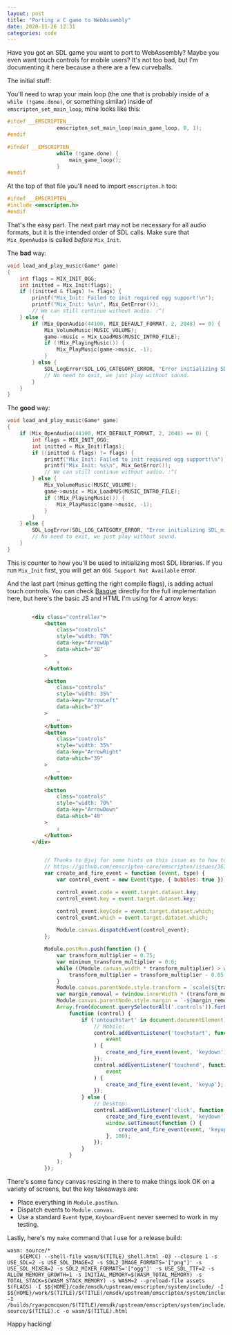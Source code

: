 ```yaml
---
layout: post
title: "Porting a C game to WebAssembly"
date: 2020-11-26 12:31
categories: code
---
```


Have you got an SDL game you want to port to WebAssembly? Maybe you even want touch controls
for mobile users? It's not too bad, but I'm documenting it here because a there are a few
curveballs.

The initial stuff:

You'll need to wrap your main loop (the one that is probably inside of a `while (!game.done)`, or something similar)
inside of `emscripten_set_main_loop`, mine looks like this:

```c
#ifdef __EMSCRIPTEN__
                emscripten_set_main_loop(main_game_loop, 0, 1);
#endif

#ifndef __EMSCRIPTEN__
                while (!game.done) {
                    main_game_loop();
                }
#endif
```

At the top of that file you'll need to import `emscripten.h` too:

```c
#ifdef __EMSCRIPTEN__
#include <emscripten.h>
#endif
```

That's the easy part. The next part may not be necessary for all audio formats,
but it is the intended order of SDL calls. Make sure that `Mix_OpenAudio` is
called _before_ `Mix_Init`.

The **bad** way:

```c
void load_and_play_music(Game* game)
{
    int flags = MIX_INIT_OGG;
    int initted = Mix_Init(flags);
    if ((initted & flags) != flags) {
        printf("Mix_Init: Failed to init required ogg support!\n");
        printf("Mix_Init: %s\n", Mix_GetError());
        // We can still continue without audio. :^(
    } else {
        if (Mix_OpenAudio(44100, MIX_DEFAULT_FORMAT, 2, 2048) == 0) {
            Mix_VolumeMusic(MUSIC_VOLUME);
            game->music = Mix_LoadMUS(MUSIC_INTRO_FILE);
            if (!Mix_PlayingMusic()) {
                Mix_PlayMusic(game->music, -1);
            }
        } else {
            SDL_LogError(SDL_LOG_CATEGORY_ERROR, "Error initializing SDL_mixer: %s\n", Mix_GetError());
            // No need to exit, we just play without sound.
        }
    }
}
```

The **good** way:

```c
void load_and_play_music(Game* game)
{
    if (Mix_OpenAudio(44100, MIX_DEFAULT_FORMAT, 2, 2048) == 0) {
        int flags = MIX_INIT_OGG;
        int initted = Mix_Init(flags);
        if ((initted & flags) != flags) {
            printf("Mix_Init: Failed to init required ogg support!\n");
            printf("Mix_Init: %s\n", Mix_GetError());
            // We can still continue without audio. :^(
        } else {
            Mix_VolumeMusic(MUSIC_VOLUME);
            game->music = Mix_LoadMUS(MUSIC_INTRO_FILE);
            if (!Mix_PlayingMusic()) {
                Mix_PlayMusic(game->music, -1);
            }
        }
    } else {
        SDL_LogError(SDL_LOG_CATEGORY_ERROR, "Error initializing SDL_mixer: %s\n", Mix_GetError());
        // No need to exit, we just play without sound.
    }
}
```

This is counter to how you'll be used to initializing most SDL libraries. If you run `Mix_Init` first,
you will get an `OGG Support Not Available` error.

And the last part (minus getting the right compile flags), is adding actual touch controls. You can
check [Basque](https://github.com/ryanpcmcquen/basque) directly for the full implementation
here, but here's the basic JS and HTML I'm using for 4 arrow keys:

```html

        <div class="controller">
            <button
                class="controls"
                style="width: 70%"
                data-key="ArrowUp"
                data-which="38"
            >
                ⇧
            </button>

            <button
                class="controls"
                style="width: 35%"
                data-key="ArrowLeft"
                data-which="37"
            >
                ⇦
            </button>
            <button
                class="controls"
                style="width: 35%"
                data-key="ArrowRight"
                data-which="39"
            >
                ⇨
            </button>

            <button
                class="controls"
                style="width: 70%"
                data-key="ArrowDown"
                data-which="40"
            >
                ⇩
            </button>
        </div>
```

```js

            // Thanks to @juj for some hints on this issue as to how to get this working:
            // https://github.com/emscripten-core/emscripten/issues/3614#issuecomment-142032269
            var create_and_fire_event = function (event, type) {
                var control_event = new Event(type, { bubbles: true });

                control_event.code = event.target.dataset.key;
                control_event.key = event.target.dataset.key;

                control_event.keyCode = event.target.dataset.which;
                control_event.which = event.target.dataset.which;

                Module.canvas.dispatchEvent(control_event);
            };

            Module.postRun.push(function () {
                var transform_multiplier = 0.75;
                var minimum_transform_multiplier = 0.6;
                while ((Module.canvas.width * transform_multiplier) > window.innerWidth && transform_multiplier > minimum_transform_multiplier) {
                    transform_multiplier = transform_multiplier - 0.05;
                }
                Module.canvas.parentNode.style.transform = `scale(${transform_multiplier})`;
                var margin_removal = (window.innerWidth * (transform_multiplier > minimum_transform_multiplier ? transform_multiplier - 0.1 : transform_multiplier)) / 2;
                Module.canvas.parentNode.style.margin = `-${margin_removal * 0.15}px -${margin_removal}px`;
                Array.from(document.querySelectorAll('.controls')).forEach(
                    function (control) {
                        if ('ontouchstart' in document.documentElement) {
                            // Mobile:
                            control.addEventListener('touchstart', function (
                                event
                            ) {
                                create_and_fire_event(event, 'keydown');
                            });
                            control.addEventListener('touchend', function (
                                event
                            ) {
                                create_and_fire_event(event, 'keyup');
                            });
                        } else {
                            // Desktop:
                            control.addEventListener('click', function (event) {
                                create_and_fire_event(event, 'keydown');
                                window.setTimeout(function () {
                                    create_and_fire_event(event, 'keyup');
                                }, 100);
                            });
                        }
                    }
                );
            });
```

There's some fancy canvas resizing in there to make things look OK on a variety of screens, but the key takeaways
are:

- Place everything in `Module.postRun`.
- Dispatch events to `Module.canvas`.
- Use a standard `Event` type, `KeyboardEvent` never seemed to work in my testing.

Lastly, here's my `make` command that I use for a release build:

```make
wasm: source/*
	$(EMCC) --shell-file wasm/$(TITLE)_shell.html -O3 --closure 1 -s USE_SDL=2 -s USE_SDL_IMAGE=2 -s SDL2_IMAGE_FORMATS='["png"]' -s USE_SDL_MIXER=2 -s SDL2_MIXER_FORMATS='["ogg"]' -s USE_SDL_TTF=2 -s ALLOW_MEMORY_GROWTH=1 -s INITIAL_MEMORY=$(WASM_TOTAL_MEMORY) -s TOTAL_STACK=$(WASM_STACK_MEMORY) -s WASM=2 --preload-file assets $(FLAGS) -I $${HOME}/code/emsdk/upstream/emscripten/system/include/ -I $${HOME}/work/$(TITLE)/$(TITLE)/emsdk/upstream/emscripten/system/include/ -I /builds/ryanpcmcquen/$(TITLE)/emsdk/upstream/emscripten/system/include/ source/$(TITLE).c -o wasm/$(TITLE).html
```

Happy hacking!
